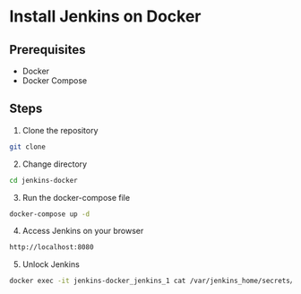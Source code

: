 # Install Jenkins on Docker

## Prerequisites
- Docker
- Docker Compose

## Steps
1. Clone the repository
```bash
git clone 
```

2. Change directory
```bash
cd jenkins-docker
```

3. Run the docker-compose file
```bash
docker-compose up -d
```

4. Access Jenkins on your browser
```bash
http://localhost:8080
```

5. Unlock Jenkins
```bash
docker exec -it jenkins-docker_jenkins_1 cat /var/jenkins_home/secrets/initialAdminPassword
```
